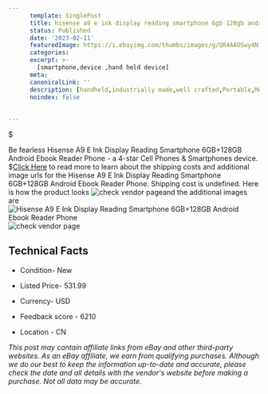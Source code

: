 ```yaml
---
      template: SinglePost
      title: hisense a9 e ink display reading smartphone 6gb 128gb android ebook reader phone
      status: Published
      date: '2023-02-11'
      featuredImage: https://i.ebayimg.com/thumbs/images/g/QR4AAOSwy4NiqrvF/s-l225.jpg
      categories: 
      excerpt: >-
        [smartphone,device ,hand held device]
      meta:
      canonicalLink: ''
      description: [handheld,industrially made,well crafted,Portable,Mobile,Compact,Convenient,Lightweight,Maneuverable,Man-portable,Miniature,Carriable,Hand-held,Light,Holdable,Transportable,Mobile device,Pocket-sized,On-the-go,Wireless,Cordless,Compact size,Convenient size, smartphone,device ,hand held device]
      noindex: false
      
        
---
```

$

Be fearless Hisense A9 E Ink Display Reading Smartphone 6GB+128GB Android Ebook Reader Phone - a 4-star Cell Phones & Smartphones device.
$[Click Here](https://www.ebay.com/itm/225032443942?hash=item3464fa9826%3Ag%3AQR4AAOSwy4NiqrvF&mkevt=1&mkcid=1&mkrid=711-53200-19255-0&campid=%253CePNCampaignId%253E&customid=%253CreferenceId%253E&toolid=10049) to read more to learn about the shipping costs and additional image urls for the Hisense A9 E Ink Display Reading Smartphone 6GB+128GB Android Ebook Reader Phone. Shipping cost is undefined. Here is how the product looks ![check vendor page](https://i.ebayimg.com/thumbs/images/g/QR4AAOSwy4NiqrvF/s-l225.jpg)and the additional images are![Hisense A9 E Ink Display Reading Smartphone 6GB+128GB Android Ebook Reader Phone](https://i.ebayimg.com/images/g/QR4AAOSwy4NiqrvF/s-l960.jpg)![check vendor page](https://origin-galleryplus.ebayimg.com/ws/web/225032443942_2_0_1/225x225.jpg,https://origin-galleryplus.ebayimg.com/ws/web/225032443942_3_0_1/225x225.jpg,https://origin-galleryplus.ebayimg.com/ws/web/225032443942_4_0_1/225x225.jpg,https://origin-galleryplus.ebayimg.com/ws/web/225032443942_5_0_1/225x225.jpg,https://origin-galleryplus.ebayimg.com/ws/web/225032443942_6_0_1/225x225.jpg,https://origin-galleryplus.ebayimg.com/ws/web/225032443942_7_0_1/225x225.jpg,https://origin-galleryplus.ebayimg.com/ws/web/225032443942_8_0_1/225x225.jpg,https://origin-galleryplus.ebayimg.com/ws/web/225032443942_9_0_1/225x225.jpg,https://origin-galleryplus.ebayimg.com/ws/web/225032443942_10_0_1/225x225.jpg,https://origin-galleryplus.ebayimg.com/ws/web/225032443942_11_0_1/225x225.jpg,https://origin-galleryplus.ebayimg.com/ws/web/225032443942_12_0_1/225x225.jpg)



 ## Technical Facts 



     
      

 - Condition- New 


      

 - Listed Price- 531.99 


      

 - Currency- USD 


      

 - Feedback score - 6210 


      

 - Location - CN 


      
      

 *_This post may contain affiliate links from eBay and other third-party websites. As an eBay affiliate, we earn from qualifying purchases. Although we do our best to keep the information up-to-date and accurate, please check the date and all details with the vendor's website before making a purchase. Not all data may be accurate._*






